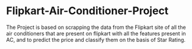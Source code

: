# Flipkart-Air-Conditioner-Project
The Project is based on scrapping the data from the Flipkart site of all the air conditioners that are present on flipkart with all the features present in AC, and to predict the price and classify them on the basis of Star Rating.

